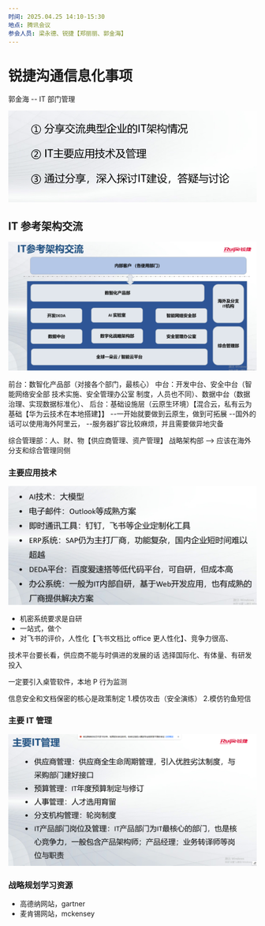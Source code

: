 ```yaml
---
时间: 2025.04.25 14:10-15:30
地点: 腾讯会议
参会人员: 梁永德、锐捷【郑丽丽、郭金海】
---
```


# 锐捷沟通信息化事项

郭金海 -- IT 部门管理

![内容主题](../assets/images/e8bb32a4-9ba7-4a26-9358-b9bbb503db9e.png)

## IT 参考架构交流

![IT参考架构](../assets/images/074c38ec-e96c-4fd3-8665-4e1545d18720.png)

前台：数智化产品部（对接各个部门，最核心）
中台：开发中台、安全中台（智能网络安全部 技术实施、安全管理办公室 制度，人员也不同）、数据中台（数据治理、实现数据标准化）、
后台：基础设施层（云原生环境）【混合云，私有云为基础【华为云技术在本地搭建】】
--一开始就要做到云原生，做到可拓展
--国外的话可以使用海外阿里云，
--服务器扩容比较麻烦，并且需要做异地灾备

综合管理部：人、财、物【供应商管理、资产管理】
战略架构部 --> 应该在海外分支和综合管理同侧

### 主要应用技术

![主要应用技术](../assets/images/37bc93ff-dc34-49e9-ba93-8ca6383f77ec.png)

- 机密系统要求是自研
- 一站式，做个
- 对飞书的评价，人性化【飞书文档比 office 更人性化】、竞争力很高、

技术平台要长看，供应商不能与时俱进的发展的话
选择国际化、有体量、有研发投入

一定要引入桌管软件，本地 P
行为监测

信息安全和文档保密的核心是政策制定 1.模仿攻击（安全演练） 2.模仿钓鱼短信

### 主要 IT 管理

![IT管理方法](../assets/images/be5af8d4-6d74-4930-82a2-cb73ccdbe162.png)

### 战略规划学习资源

- 高德纳网站，gartner
- 麦肯锡网站，mckensey
